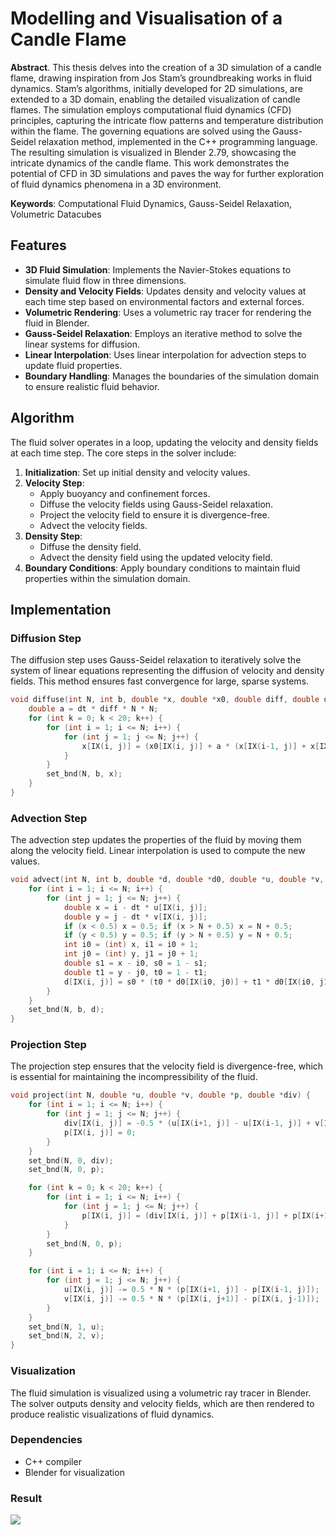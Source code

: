 # Modelling and Visualisation of a Candle Flame

**Abstract**. This thesis delves into the creation of a 3D simulation of a candle flame, drawing inspiration from Jos Stam’s groundbreaking works in fluid dynamics. Stam’s algorithms, initially developed for 2D simulations, are extended to a 3D domain, enabling the detailed visualization of candle flames. The simulation employs computational fluid dynamics (CFD) principles, capturing the intricate flow patterns and temperature distribution within the flame. The governing equations are solved using the Gauss-Seidel relaxation method, implemented in the C++ programming language. The resulting simulation is visualized in Blender 2.79, showcasing the intricate dynamics of the candle flame. This work demonstrates the potential of CFD in 3D simulations and paves the way for further exploration of fluid dynamics phenomena in a 3D environment.

**Keywords**: Computational Fluid Dynamics, Gauss-Seidel Relaxation, Volumetric Datacubes


## Features

- **3D Fluid Simulation**: Implements the Navier-Stokes equations to simulate fluid flow in three dimensions.
- **Density and Velocity Fields**: Updates density and velocity values at each time step based on environmental factors and external forces.
- **Volumetric Rendering**: Uses a volumetric ray tracer for rendering the fluid in Blender.
- **Gauss-Seidel Relaxation**: Employs an iterative method to solve the linear systems for diffusion.
- **Linear Interpolation**: Uses linear interpolation for advection steps to update fluid properties.
- **Boundary Handling**: Manages the boundaries of the simulation domain to ensure realistic fluid behavior.

## Algorithm

The fluid solver operates in a loop, updating the velocity and density fields at each time step. The core steps in the solver include:

1. **Initialization**: Set up initial density and velocity values.
2. **Velocity Step**: 
    - Apply buoyancy and confinement forces.
    - Diffuse the velocity fields using Gauss-Seidel relaxation.
    - Project the velocity field to ensure it is divergence-free.
    - Advect the velocity fields.
3. **Density Step**:
    - Diffuse the density field.
    - Advect the density field using the updated velocity field.
4. **Boundary Conditions**: Apply boundary conditions to maintain fluid properties within the simulation domain.

## Implementation

### Diffusion Step

The diffusion step uses Gauss-Seidel relaxation to iteratively solve the system of linear equations representing the diffusion of velocity and density fields. This method ensures fast convergence for large, sparse systems.

```cpp
void diffuse(int N, int b, double *x, double *x0, double diff, double dt) {
    double a = dt * diff * N * N;
    for (int k = 0; k < 20; k++) {
        for (int i = 1; i <= N; i++) {
            for (int j = 1; j <= N; j++) {
                x[IX(i, j)] = (x0[IX(i, j)] + a * (x[IX(i-1, j)] + x[IX(i+1, j)] + x[IX(i, j-1)] + x[IX(i, j+1)])) / (1 + 4 * a);
            }
        }
        set_bnd(N, b, x);
    }
}
```

### Advection Step

The advection step updates the properties of the fluid by moving them along the velocity field. Linear interpolation is used to compute the new values.

```cpp
void advect(int N, int b, double *d, double *d0, double *u, double *v, double dt) {
    for (int i = 1; i <= N; i++) {
        for (int j = 1; j <= N; j++) {
            double x = i - dt * u[IX(i, j)];
            double y = j - dt * v[IX(i, j)];
            if (x < 0.5) x = 0.5; if (x > N + 0.5) x = N + 0.5;
            if (y < 0.5) y = 0.5; if (y > N + 0.5) y = N + 0.5;
            int i0 = (int) x, i1 = i0 + 1;
            int j0 = (int) y, j1 = j0 + 1;
            double s1 = x - i0, s0 = 1 - s1;
            double t1 = y - j0, t0 = 1 - t1;
            d[IX(i, j)] = s0 * (t0 * d0[IX(i0, j0)] + t1 * d0[IX(i0, j1)]) + s1 * (t0 * d0[IX(i1, j0)] + t1 * d0[IX(i1, j1)]);
        }
    }
    set_bnd(N, b, d);
}
```

### Projection Step
The projection step ensures that the velocity field is divergence-free, which is essential for maintaining the incompressibility of the fluid.

```cpp
void project(int N, double *u, double *v, double *p, double *div) {
    for (int i = 1; i <= N; i++) {
        for (int j = 1; j <= N; j++) {
            div[IX(i, j)] = -0.5 * (u[IX(i+1, j)] - u[IX(i-1, j)] + v[IX(i, j+1)] - v[IX(i, j-1)]) / N;
            p[IX(i, j)] = 0;
        }
    }
    set_bnd(N, 0, div);
    set_bnd(N, 0, p);

    for (int k = 0; k < 20; k++) {
        for (int i = 1; i <= N; i++) {
            for (int j = 1; j <= N; j++) {
                p[IX(i, j)] = (div[IX(i, j)] + p[IX(i-1, j)] + p[IX(i+1, j)] + p[IX(i, j-1)] + p[IX(i, j+1)]) / 4;
            }
        }
        set_bnd(N, 0, p);
    }

    for (int i = 1; i <= N; i++) {
        for (int j = 1; j <= N; j++) {
            u[IX(i, j)] -= 0.5 * N * (p[IX(i+1, j)] - p[IX(i-1, j)]);
            v[IX(i, j)] -= 0.5 * N * (p[IX(i, j+1)] - p[IX(i, j-1)]);
        }
    }
    set_bnd(N, 1, u);
    set_bnd(N, 2, v);
}
```

### Visualization
The fluid simulation is visualized using a volumetric ray tracer in Blender. The solver outputs density and velocity fields, which are then rendered to produce realistic visualizations of fluid dynamics.

### Dependencies
- C++ compiler
- Blender for visualization

### Result

![](https://github.com/muirenn/candle_flame_3d/blob/master/animation_static_short.gif)
